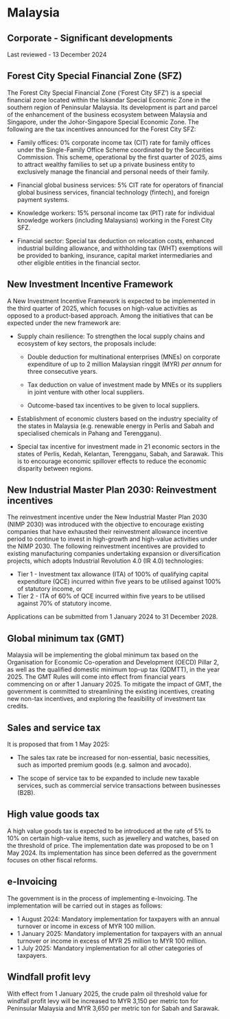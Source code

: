 # Malaysia
## Corporate - Significant developments
Last reviewed - 13 December 2024
## Forest City Special Financial Zone (SFZ)
The Forest City Special Financial Zone (‘Forest City SFZ‘) is a special financial zone located within the Iskandar Special Economic Zone in the southern region of Peninsular Malaysia. Its development is part and parcel of the enhancement of the business ecosystem between Malaysia and Singapore, under the Johor-Singapore Special Economic Zone.
The following are the tax incentives announced for the Forest City SFZ:
  * Family offices: 0% corporate income tax (CIT) rate for family offices under the Single-Family Office Scheme coordinated by the Securities Commission. This scheme, operational by the first quarter of 2025, aims to attract wealthy families to set up a private business entity to exclusively manage the financial and personal needs of their family.


  * Financial global business services: 5% CIT rate for operators of financial global business services, financial technology (fintech), and foreign payment systems. 


  * Knowledge workers: 15% personal income tax (PIT) rate for individual knowledge workers (including Malaysians) working in the Forest City SFZ.
  * Financial sector: Special tax deduction on relocation costs, enhanced industrial building allowance, and withholding tax (WHT) exemptions will be provided to banking, insurance, capital market intermediaries and other eligible entities in the financial sector.


## New Investment Incentive Framework 
A New Investment Incentive Framework is expected to be implemented in the third quarter of 2025, which focuses on high-value activities as opposed to a product-based approach. Among the initiatives that can be expected under the new framework are:
  * Supply chain resilience: To strengthen the local supply chains and ecosystem of key sectors, the proposals include: 


     * Double deduction for multinational enterprises (MNEs) on corporate expenditure of up to 2 million Malaysian ringgit (MYR) _per annum_ for three consecutive years. 


    * Tax deduction on value of investment made by MNEs or its suppliers in joint venture with other local suppliers. 


    * Outcome-based tax incentives to be given to local suppliers. 
  * Establishment of economic clusters based on the industry speciality of the states in Malaysia (e.g. renewable energy in Perlis and Sabah and specialised chemicals in Pahang and Terengganu).
  * Special tax incentive for investment made in 21 economic sectors in the states of Perlis, Kedah, Kelantan, Terengganu, Sabah, and Sarawak. This is to encourage economic spillover effects to reduce the economic disparity between regions.


## New Industrial Master Plan 2030: Reinvestment incentives
The reinvestment incentive under the New Industrial Master Plan 2030 (NIMP 2030) was introduced with the objective to encourage existing companies that have exhausted their reinvestment allowance incentive period to continue to invest in high-growth and high-value activities under the NIMP 2030. The following reinvestment incentives are provided to existing manufacturing companies undertaking expansion or diversification projects, which adopts Industrial Revolution 4.0 (IR 4.0) technologies: 
  * Tier 1 - Investment tax allowance (ITA) of 100% of qualifying capital expenditure (QCE) incurred within five years to be utilised against 100% of statutory income, or 
  * Tier 2 - ITA of 60% of QCE incurred within five years to be utilised against 70% of statutory income.


Applications can be submitted from 1 January 2024 to 31 December 2028.
## Global minimum tax (GMT)
Malaysia will be implementing the global minimum tax based on the Organisation for Economic Co-operation and Development (OECD) Pillar 2, as well as the qualified domestic minimum top-up tax (QDMTT), in the year 2025. The GMT Rules will come into effect from financial years commencing on or after 1 January 2025. To mitigate the impact of GMT, the government is committed to streamlining the existing incentives, creating new non-tax incentives, and exploring the feasibility of investment tax credits.
## Sales and service tax 
It is proposed that from 1 May 2025: 
  * The sales tax rate be increased for non-essential, basic necessities, such as imported premium goods (e.g. salmon and avocado). 


  * The scope of service tax to be expanded to include new taxable services, such as commercial service transactions between businesses (B2B).


## High value goods tax 
A high value goods tax is expected to be introduced at the rate of 5% to 10% on certain high-value items, such as jewellery and watches, based on the threshold of price. The implementation date was proposed to be on 1 May 2024. Its implementation has since been deferred as the government focuses on other fiscal reforms.
## e-Invoicing
The government is in the process of implementing e-Invoicing. The implementation will be carried out in stages as follows:
  * 1 August 2024: Mandatory implementation for taxpayers with an annual turnover or income in excess of MYR 100 million.
  * 1 January 2025: Mandatory implementation for taxpayers with an annual turnover or income in excess of MYR 25 million to MYR 100 million.
  * 1 July 2025: Mandatory implementation for all other categories of taxpayers.


## Windfall profit levy 
With effect from 1 January 2025, the crude palm oil threshold value for windfall profit levy will be increased to MYR 3,150 per metric ton for Peninsular Malaysia and MYR 3,650 per metric ton for Sabah and Sarawak.
